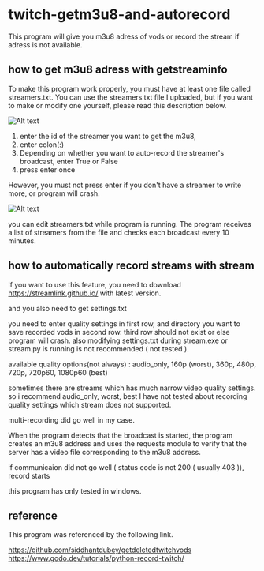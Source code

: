 # twitch-getm3u8-and-autorecord
This program will give you m3u8 adress of vods or record the stream if adress is not available. 

## how to get m3u8 adress with getstreaminfo

To make this program work properly, you must have at least one file called streamers.txt.
You can use the streamers.txt file I uploaded, but if you want to make or modify one yourself, please read this description below.

![Alt text](https://i.imgur.com/j1i1ZEg.png)

1. enter the id of the streamer you want to get the m3u8,
2. enter colon(:)
3. Depending on whether you want to auto-record the streamer's broadcast, enter True or False
4. press enter once

However, you must not press enter if you don't have a streamer to write more, or program will crash.

![Alt text](https://i.imgur.com/mImLmwh.png)

you can edit streamers.txt while program is running.
The program receives a list of streamers from the file and checks each broadcast every 10 minutes.

## how to automatically record streams with stream

if you want to use this feature, you need to download https://streamlink.github.io/ with latest version.

and you also need to get settings.txt

you need to enter quality settings in first row, and directory you want to save recorded vods in second row.
third row should not exist or else program will crash.
also modifying settings.txt during stream.exe or stream.py is running is not recommended ( not tested ).

available quality options(not always) : audio_only, 160p (worst), 360p, 480p, 720p, 720p60, 1080p60 (best)

sometimes there are streams which has much narrow video quality settings.
so i recommend audio_only, worst, best
I have not tested about recording quality settings which stream does not supported.

multi-recording did go well in my case.

When the program detects that the broadcast is started, the program creates an m3u8 address and uses the requests module to verify that the server has a video file corresponding to the m3u8 address.

if communicaion did not go well ( status code is not 200 ( usually 403 )), record starts


this program has only tested in windows.


## reference

This program was referenced by the following link.

https://github.com/siddhantdubey/getdeletedtwitchvods
https://www.godo.dev/tutorials/python-record-twitch/
